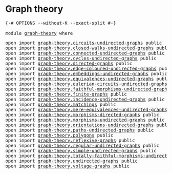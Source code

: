 # Graph theory

<pre class="Agda"><a id="25" class="Symbol">{-#</a> <a id="29" class="Keyword">OPTIONS</a> <a id="37" class="Pragma">--without-K</a> <a id="49" class="Pragma">--exact-split</a> <a id="63" class="Symbol">#-}</a>

<a id="68" class="Keyword">module</a> <a id="75" href="graph-theory.html" class="Module">graph-theory</a> <a id="88" class="Keyword">where</a>
</pre>
<pre class="Agda"><a id="107" class="Keyword">open</a> <a id="112" class="Keyword">import</a> <a id="119" href="graph-theory.circuits-undirected-graphs.html" class="Module">graph-theory.circuits-undirected-graphs</a> <a id="159" class="Keyword">public</a>
<a id="166" class="Keyword">open</a> <a id="171" class="Keyword">import</a> <a id="178" href="graph-theory.closed-walks-undirected-graphs.html" class="Module">graph-theory.closed-walks-undirected-graphs</a> <a id="222" class="Keyword">public</a>
<a id="229" class="Keyword">open</a> <a id="234" class="Keyword">import</a> <a id="241" href="graph-theory.connected-undirected-graphs.html" class="Module">graph-theory.connected-undirected-graphs</a> <a id="282" class="Keyword">public</a>
<a id="289" class="Keyword">open</a> <a id="294" class="Keyword">import</a> <a id="301" href="graph-theory.cycles-undirected-graphs.html" class="Module">graph-theory.cycles-undirected-graphs</a> <a id="339" class="Keyword">public</a>
<a id="346" class="Keyword">open</a> <a id="351" class="Keyword">import</a> <a id="358" href="graph-theory.directed-graphs.html" class="Module">graph-theory.directed-graphs</a> <a id="387" class="Keyword">public</a>
<a id="394" class="Keyword">open</a> <a id="399" class="Keyword">import</a> <a id="406" href="graph-theory.edge-coloured-undirected-graphs.html" class="Module">graph-theory.edge-coloured-undirected-graphs</a> <a id="451" class="Keyword">public</a>
<a id="458" class="Keyword">open</a> <a id="463" class="Keyword">import</a> <a id="470" href="graph-theory.embeddings-undirected-graphs.html" class="Module">graph-theory.embeddings-undirected-graphs</a> <a id="512" class="Keyword">public</a>
<a id="519" class="Keyword">open</a> <a id="524" class="Keyword">import</a> <a id="531" href="graph-theory.equivalences-undirected-graphs.html" class="Module">graph-theory.equivalences-undirected-graphs</a> <a id="575" class="Keyword">public</a>
<a id="582" class="Keyword">open</a> <a id="587" class="Keyword">import</a> <a id="594" href="graph-theory.eulerian-circuits-undirected-graphs.html" class="Module">graph-theory.eulerian-circuits-undirected-graphs</a> <a id="643" class="Keyword">public</a>
<a id="650" class="Keyword">open</a> <a id="655" class="Keyword">import</a> <a id="662" href="graph-theory.faithful-morphisms-undirected-graphs.html" class="Module">graph-theory.faithful-morphisms-undirected-graphs</a> <a id="712" class="Keyword">public</a>
<a id="719" class="Keyword">open</a> <a id="724" class="Keyword">import</a> <a id="731" href="graph-theory.finite-graphs.html" class="Module">graph-theory.finite-graphs</a> <a id="758" class="Keyword">public</a>
<a id="765" class="Keyword">open</a> <a id="770" class="Keyword">import</a> <a id="777" href="graph-theory.incidence-undirected-graphs.html" class="Module">graph-theory.incidence-undirected-graphs</a> <a id="818" class="Keyword">public</a>
<a id="825" class="Keyword">open</a> <a id="830" class="Keyword">import</a> <a id="837" href="graph-theory.matchings.html" class="Module">graph-theory.matchings</a> <a id="860" class="Keyword">public</a>
<a id="867" class="Keyword">open</a> <a id="872" class="Keyword">import</a> <a id="879" href="graph-theory.mere-equivalences-undirected-graphs.html" class="Module">graph-theory.mere-equivalences-undirected-graphs</a> <a id="928" class="Keyword">public</a>
<a id="935" class="Keyword">open</a> <a id="940" class="Keyword">import</a> <a id="947" href="graph-theory.morphisms-directed-graphs.html" class="Module">graph-theory.morphisms-directed-graphs</a> <a id="986" class="Keyword">public</a>
<a id="993" class="Keyword">open</a> <a id="998" class="Keyword">import</a> <a id="1005" href="graph-theory.morphisms-undirected-graphs.html" class="Module">graph-theory.morphisms-undirected-graphs</a> <a id="1046" class="Keyword">public</a>
<a id="1053" class="Keyword">open</a> <a id="1058" class="Keyword">import</a> <a id="1065" href="graph-theory.orientations-undirected-graphs.html" class="Module">graph-theory.orientations-undirected-graphs</a> <a id="1109" class="Keyword">public</a>
<a id="1116" class="Keyword">open</a> <a id="1121" class="Keyword">import</a> <a id="1128" href="graph-theory.paths-undirected-graphs.html" class="Module">graph-theory.paths-undirected-graphs</a> <a id="1165" class="Keyword">public</a>
<a id="1172" class="Keyword">open</a> <a id="1177" class="Keyword">import</a> <a id="1184" href="graph-theory.polygons.html" class="Module">graph-theory.polygons</a> <a id="1206" class="Keyword">public</a>
<a id="1213" class="Keyword">open</a> <a id="1218" class="Keyword">import</a> <a id="1225" href="graph-theory.reflexive-graphs.html" class="Module">graph-theory.reflexive-graphs</a> <a id="1255" class="Keyword">public</a>
<a id="1262" class="Keyword">open</a> <a id="1267" class="Keyword">import</a> <a id="1274" href="graph-theory.regular-undirected-graphs.html" class="Module">graph-theory.regular-undirected-graphs</a> <a id="1313" class="Keyword">public</a>
<a id="1320" class="Keyword">open</a> <a id="1325" class="Keyword">import</a> <a id="1332" href="graph-theory.simple-undirected-graphs.html" class="Module">graph-theory.simple-undirected-graphs</a> <a id="1370" class="Keyword">public</a>
<a id="1377" class="Keyword">open</a> <a id="1382" class="Keyword">import</a> <a id="1389" href="graph-theory.totally-faithful-morphisms-undirected-graphs.html" class="Module">graph-theory.totally-faithful-morphisms-undirected-graphs</a> <a id="1447" class="Keyword">public</a>
<a id="1454" class="Keyword">open</a> <a id="1459" class="Keyword">import</a> <a id="1466" href="graph-theory.undirected-graphs.html" class="Module">graph-theory.undirected-graphs</a> <a id="1497" class="Keyword">public</a>
<a id="1504" class="Keyword">open</a> <a id="1509" class="Keyword">import</a> <a id="1516" href="graph-theory.voltage-graphs.html" class="Module">graph-theory.voltage-graphs</a> <a id="1544" class="Keyword">public</a>
</pre>